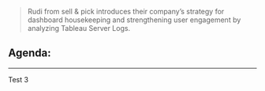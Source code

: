 > Rudi from sell & pick introduces their company’s strategy for dashboard housekeeping and strengthening user engagement by analyzing Tableau Server Logs.

Agenda:
- 

---

Test 3